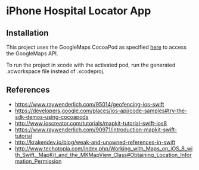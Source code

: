 # iPhone Hospital Locator App

## Installation
This project uses the GoogleMaps CocoaPod as specified [here](https://developers.google.com/places/ios-api/code-samples#try-the-sdk-demos-using-cocoapods) to access the GoogleMaps API.

To run the project in xcode with the activated pod, run the generated .xcworkspace file instead of .xcodeproj.

## References

* https://www.raywenderlich.com/95014/geofencing-ios-swift
* https://developers.google.com/places/ios-api/code-samples#try-the-sdk-demos-using-cocoapods
* http://www.ioscreator.com/tutorials/mapkit-tutorial-swift-ios8
* https://www.raywenderlich.com/90971/introduction-mapkit-swift-tutorial
* http://krakendev.io/blog/weak-and-unowned-references-in-swift
* http://www.techotopia.com/index.php/Working_with_Maps_on_iOS_8_with_Swift,_MapKit_and_the_MKMapView_Class#Obtaining_Location_Information_Permission
